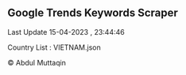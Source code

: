 

## Google Trends Keywords Scraper 
 
Last Update 15-04-2023 , 23:44:46

Country List :
VIETNAM.json



© Abdul Muttaqin 

